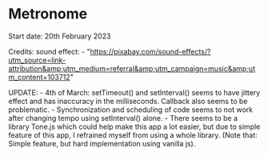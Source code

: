 # Metronome

Start date: 20th February 2023

Credits:
    sound effect:
        -  "https://pixabay.com/sound-effects/?utm_source=link-attribution&amp;utm_medium=referral&amp;utm_campaign=music&amp;utm_content=103712"

UPDATE: 
    - 4th of March: setTimeout() and setInterval() seems to have jittery effect and has inaccuracy in the milliseconds. Callback also seems to be problematic.
    - Synchronization and scheduling of code seems to not work after changing tempo using setInterval() alone.
    - There seems to be a library Tone.js which could help make this app a lot easier, but due to simple feature of this app, I refrained myself from using a whole library. (Note that: Simple feature, but hard implementation using vanilla js).